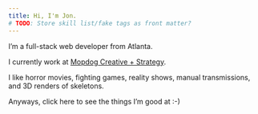 ```yaml
---
title: Hi, I'm Jon.
# TODO: Store skill list/fake tags as front matter?
---
```

I’m a full-stack web developer from Atlanta.

I currently work at <a href="https://mopdog.com" target="blank">Mopdog Creative + Strategy</a>.

I like horror movies, fighting games, reality shows, manual transmissions, and 3D renders of skeletons.

Anyways, <a class="uh-oh">click here</a> to see the things I’m good at :-)